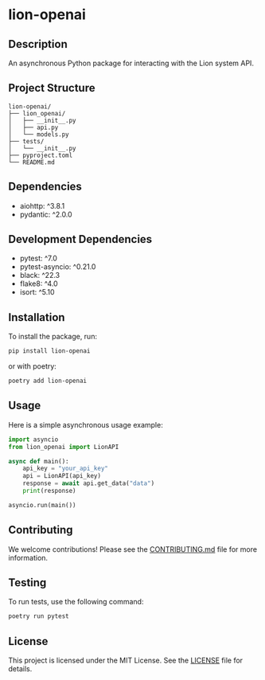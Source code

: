 # lion-openai

## Description

An asynchronous Python package for interacting with the Lion system API.

## Project Structure

```
lion-openai/
├── lion_openai/
│   ├── __init__.py
│   ├── api.py
│   └── models.py
├── tests/
│   └── __init__.py
├── pyproject.toml
└── README.md
```

## Dependencies

- aiohttp: ^3.8.1
- pydantic: ^2.0.0

## Development Dependencies

- pytest: ^7.0
- pytest-asyncio: ^0.21.0
- black: ^22.3
- flake8: ^4.0
- isort: ^5.10

## Installation

To install the package, run:

```bash
pip install lion-openai
```

or with poetry:

```bash
poetry add lion-openai
```

## Usage

Here is a simple asynchronous usage example:

```python
import asyncio
from lion_openai import LionAPI

async def main():
    api_key = "your_api_key"
    api = LionAPI(api_key)
    response = await api.get_data("data")
    print(response)

asyncio.run(main())
```

## Contributing

We welcome contributions! Please see the [CONTRIBUTING.md](CONTRIBUTING.md) file for more information.

## Testing

To run tests, use the following command:

```bash
poetry run pytest
```

## License

This project is licensed under the MIT License. See the [LICENSE](LICENSE) file for details.
